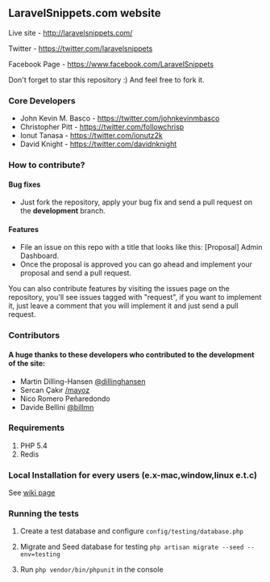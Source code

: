 ## LaravelSnippets.com website

Live site - http://laravelsnippets.com/

Twitter - https://twitter.com/laravelsnippets

Facebook Page - https://www.facebook.com/LaravelSnippets

Don't forget to star this repository :) And feel free to fork it.

### Core Developers
- John Kevin M. Basco - https://twitter.com/johnkevinmbasco
- Christopher Pitt - https://twitter.com/followchrisp
- Ionut Tanasa - https://twitter.com/ionutz2k
- David Knight - https://twitter.com/davidnknight

### How to contribute?

#### Bug fixes
- Just fork the repository, apply your bug fix and send a pull request on the **development** branch.

#### Features
- File an issue on this repo with a title that looks like this: [Proposal] Admin Dashboard.
- Once the proposal is approved you can go ahead and implement your proposal and send a pull request.

You can also contribute features by visiting the issues page on the repository, you'll see issues
tagged with "request", if you want to implement it, just leave a comment that you will implement it and
just send a pull request.

### Contributors

#### A huge thanks to these developers who contributed to the development of the site:
- Martin Dilling-Hansen [@dillinghansen](https://twitter.com/dillinghansen)
- Sercan Çakır [/mayoz](https://github.com/mayoz)
- Nico Romero Peñaredondo
- Davide Bellini [@billmn](https://twitter.com/billmn)

### Requirements

1. PHP 5.4
2. Redis

### Local Installation for every users (e.x-mac,window,linux e.t.c)
See [wiki page](https://github.com/basco-johnkevin/laravelsnippets/wiki/Local-Installation)

### Running the tests

1. Create a test database and configure ```config/testing/database.php```

2. Migrate and Seed database for testing ```php artisan migrate --seed --env=testing```

3. Run ```php vendor/bin/phpunit``` in the console
